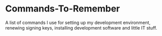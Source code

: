 # Commands-To-Remember
A list of commands I use for setting up my development environment, renewing signing keys, installing development software and little IT stuff. 
